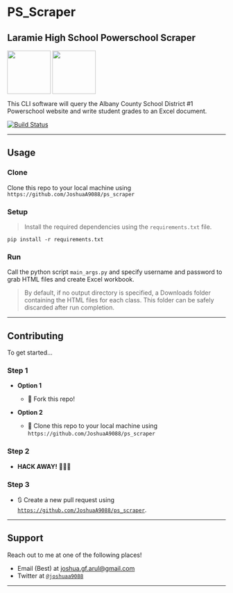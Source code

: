 # PS_Scraper
## Laramie High School Powerschool Scraper 

<img src=https://www.stbernschool.org/media/k2/items/cache/1ea804dbf6a45ba977293c237ecc1b08_XL.jpg width=100 height=100 align="middle">

<img src="http://kowb1290.com/files/2012/05/Laramie.jpg" width=100 height =100 align='middle'>

This CLI software will query the Albany County School District #1 Powerschool website and write student grades to an Excel document.


[![Build Status](http://img.shields.io/travis/badges/badgerbadgerbadger.svg?style=flat-square)](https://travis-ci.org/badges/badgerbadgerbadger)


<!-- ## Example (Optional)

```javascript
// code away!

let generateProject = project => {
  let code = [];
  for (let js = 0; js < project.length; js++) {
    code.push(js);
  }
}; -->
---

## Usage

### Clone

Clone this repo to your local machine using `https://github.com/JoshuaA9088/ps_scraper`

### Setup

>Install the required dependencies using the `requirements.txt` file.

```
pip install -r requirements.txt
```

### Run

Call the python script `main_args.py` and specify username and password to grab HTML files and create Excel workbook.

> By default, if no output directory is specified, a Downloads folder containing the HTML files for each class. This folder can be safely discarded after run completion. 

---

## Contributing

To get started...

### Step 1

- **Option 1**
    - 🍴 Fork this repo!

- **Option 2**
    - 👯 Clone this repo to your local machine using `https://github.com/JoshuaA9088/ps_scraper`

### Step 2

- **HACK AWAY!** 🔨🔨🔨

### Step 3

- 🔃 Create a new pull request using <a href="https://github.com/JoshuaA9088/ps_scraper" target="_blank">`https://github.com/JoshuaA9088/ps_scraper`</a>.

---

## Support

Reach out to me at one of the following places!

- Email (Best) at joshua.gf.arul@gmail.com
- Twitter at <a href="http://twitter.com/joshuaa9088" target="_blank">`@joshuaa9088`</a>

---